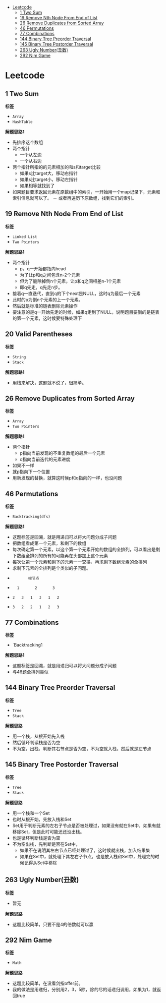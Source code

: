 <!-- START doctoc generated TOC please keep comment here to allow auto update -->
<!-- DON'T EDIT THIS SECTION, INSTEAD RE-RUN doctoc TO UPDATE -->


- [Leetcode](#leetcode)
  - [1 Two Sum](#1-two-sum)
  - [19 Remove Nth Node From End of List](#19-remove-nth-node-from-end-of-list)
  - [26 Remove Duplicates from Sorted Array](#26-remove-duplicates-from-sorted-array)
  - [46 Permutations](#46-permutations)
  - [77 Combinations](#77-combinations)
  - [144 Binary Tree Preorder Traversal](#144-binary-tree-preorder-traversal)
  - [145 Binary Tree Postorder Traversal](#145-binary-tree-postorder-traversal)
  - [263 Ugly Number(丑数)](#263-ugly-number%E4%B8%91%E6%95%B0)
  - [292 Nim Game](#292-nim-game)

<!-- END doctoc generated TOC please keep comment here to allow auto update -->

# Leetcode

## 1 Two Sum

**标签**
- `Array`
- `HashTable`

**解题思路1**
- 先排序这个数组
- 两个指针
    - 一个从左边
    - 一个从右边
- 两个指针所指的的元素相加的和s和target比较
    - 如果s比target大，移动右指针
    - 如果s比target小，移动左指针
    - 如果相等就找到了
- 如果题目要求返回元素在原数组中的索引，一开始用一个map记录下，元素和索引信息就可以了。
    － 或者再遍历下原数组，找到它们的索引。


## 19 Remove Nth Node From End of List

**标签**
- `Linked List`
- `Two Pointers`

**解题思路1**
- 两个指针
    - p，q一开始都指向head
    - 为了让p和q之间包含n-2个元素
    - 但为了删除掉倒n个元素，让p和q之间相差n-1个元素
    - 即q先走，q先走n步。
- 接着q一直迭代，直到q的下个next是NULL，这时q为最后一个元素
- 此时的p为倒n个元素的上一个元素。
- 然后就是标准的链表删除元素操作
- 要注意的是q一开始先走的时候，如果q走到了NULL，说明题目要删的是链表的第一个元素，这时候要特殊处理下


## 20 Valid Parentheses

**标签**
- `String`
- `Stack`

**解题思路1**
- 用栈来解决，这题就不说了，很简单。


## 26 Remove Duplicates from Sorted Array

**标签**
- `Array`
- `Two Pointers`

**解题思路1**
- 两个指针
    - p指向当前发现的不重复数组的最后一个元素
    - q指向当前迭代的元素进度
- 如果不一样
- 就p指向下一个位置
- 用新发现的替换，就算这时候p和q指向的一样，也没问题
   

## 46 Permutations

**标签**
- `Backtracking(dfs)`

**解题思路1**
- 这题标签是回溯，就是用递归可以将大问题分成子问题
- 把数组看成第一个元素，和剩下的数组
- 每次确定第一个元素，以这个第一个元素开始的数组的全排列，可以看出是剩下数组全排列的所有的可能再在头部加上这个元素
- 每次让第一个元素和剩下的元素一一交换，再求剩下数组元素的全排列
- 求剩下元素的全排列是个类似的子问题。
-            根节点
-       1       2       3
-     2   3   1   3   1   2     
-     3   2   2   1   2   3   
     

## 77 Combinations

**标签**
- `Backtracking1

**解题思路1**
- 这题标签是回溯，就是用递归可以将大问题分成子问题
- 与46题全排列类似

## 144 Binary Tree Preorder Traversal

**标签**
- `Tree`
- `Stack`

**解题思路**
- 用一个栈，从根开始先入栈
- 然后循环判读栈是否为空
- 不为空，出栈，判断其右节点是否为空，不为空就入栈，然后就是左节点


## 145 Binary Tree Postorder Traversal 

**标签**
- `Tree`
- `Stack`

**解题思路**
- 用一个栈和一个Set
- 也时从根开始，先放入栈和Set
- Set用于判断元素的左右子节点是否被处理过，如果没有就在Set中，如果有就移除Set，但是此时可能还还没出栈。
- 也是循环判断栈是否为空
- 不为空出栈，先判断是否在Set中，
    - 如果不在说明其左右节点已经处理过了，这时候就出栈，加入结果集
    - 如果在Set中，就处理下其左右子节点，也是放入栈和Set中，处理完的时候记得从Set中移除


## 263 Ugly Number(丑数)

**标签**
- 暂无

**解题思路**
- 这题比较简单，只要不是4的倍数就可以赢


## 292 Nim Game 

**标签**
- `Math`

**解题思路**
- 这题比较简单，在没看剑指offer前。
- 我的做法是用递归，分别用2，3，5除，除的尽的话递归调用，如果为1，就返回true

